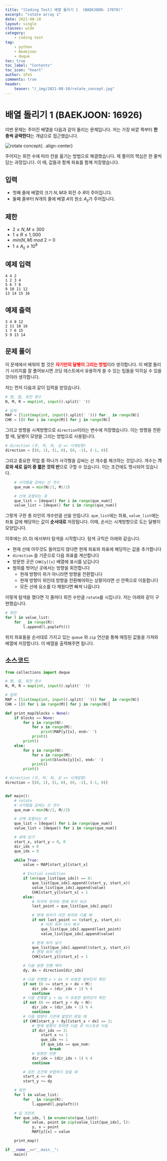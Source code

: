 ```yaml
---
title: "[Coding Test] 배열 돌리기 1  (BAEKJOON: 17070)"
excerpt: "rotate array 1"
date: 2021-08-10
layout: single
classes: wide
category:
    - coding test
tag:
    - python
    - Beakjoon
    - deque 
toc: true
toc_label: "Contents"
toc_icon: "heart"
author: 1FeS
comments: true
header:
    teaser: "/_img/2021-08-10/rotate_concept.jpg"
---
```


# 배열 돌리기 1 (BAEKJOON: 16926)

이번 문제는 주어진 배열을 다음과 같이 돌리는 문제입니다. 저는 가장 바깥 쪽부터 **한 층씩 공략한다**는 개념으로 접근했습니다.

![rotate concept](/_img/2021-08-10/rotate_concept.jpg){: .align-center}

주어지는 회전 수에 따라 칸을 옮기는 방법으로 해결했습니다. 제 풀이의 핵심은 한 줄씩 담는 과정입니다. 이 때, 값들과 함께 좌표를 함께 저장했습니다.

## 입력

- 첫째 줄에 배열의 크기 $N, M$과 회전 수 $R$이 주어집니다.
- 둘째 줄부터 $N$개의 줄에 배열 $A$의 원소 $A_{ij}$가 주어집니다.

## 제한

- $2 \leq N, M \leq 300$
- $1 \leq R \leq 1,000$
- $min(N, M)$  $mod$ $2 = 0$
- $1 \leq A_{ij} \leq 10^{8}$

## 예제 입력

```
4 4 2
1 2 3 4
5 6 7 8
9 10 11 12
13 14 15 16
```

## 예제 출력

```
3 4 8 12
2 11 10 16
1 7 6 15
5 9 13 14
```

## 문제 풀이

이 문제에서 배워야 할 것은 <span style="color: red; font-weight: bold">자기만의 달팽이 그리는 방법</span>이라 생각합니다. 이 배열 돌리기 시리지를 잘 풀어보시면 코딩 테스트에서 유용하게 쓸 수 있는 팁들을 익히실 수 있을 것이라 생각합니다. 

저는 먼저 다음과 같이 입력을 받았습니다.

```python
# 행, 열, 회전 횟수
N, M, R = map(int, input().split(' '))

# 입력
MAP = [list(map(int, input().split(' '))) for _ in range(N)]
CHK = [[0 for i in range(M)] for j in range(N)]
```

그리고 방향을 시계방향으로 `direction`이라는 변수에 저장했습니다. 이는 방향을 전환할 때, 달팽이 모양을 그리는 방법으로 사용됩니다.

```python
# direction (우, 하, 좌, 상 => 시계방향)
direction = [(0, 1), (1, 0), (0, -1), (-1, 0)]
```

그리고 중요한 작업 중 하나가 사각형을 감싸는 선 개수를 체크하는 것입니다. 개수는 **가로와 세로 길이 중 짧은 것의 반**으로 구할 수 있습니다. 이는 조건에도 명시되어 있습니다.

```python
    # 사각형을 감싸는 선 갯수
    que_num = min(N//2, M//2)

    # 선에 포함되는 큐
    que_list = [deque() for i in range(que_num)]
    value_list = [deque() for i in range(que_num)]
```

그렇게 구한 총 라인의 개수만큼 선을 만듭니다. `que_list`에는 좌표, `value_list`에는 좌표 값에 해당하는 값이 **순서대로** 저장됩니다. 이때, 순서는 시계방향으로 도는 달팽이 모양입니다.

이후에는 $(0, 0)$ 에서부터 탐색을 시작합니다. 탐색 규칙은 아래와 같습니다.

- 현재 선에 아무것도 들어있지 않다면 현재 좌표와 좌표에 해당하는 값을 추가합니다
- `direction` 을 기준으로 다음 좌표를 계산합니다
- 방문한 곳은 `CHK[y][x]` 배열에 표시를 남깁니다
- 범위를 벗어난 곳에서는 방향을 회전합니다
    - 현재 방향이 위가 아니라면 방향을 전환합니다
    - 현재 방향이 위인데 방향을 전환해야하는 상황이라면 선 안쪽으로 이동합니다
    - 모든 선에 요소를 다 채웠다면 빠져 나옵니다

이렇게 탐색을 했다면 각 줄마다 회전 수만큼 `rotate`를 시킵니다. 저는 아래와 같이 구현했습니다.

```python
# 회전
for l in value_list:
    for _ in range(R):
        l.append(l.popleft())
```

위치 좌표들을 순서대로 가지고 있는 `queue` 와 `zip` 연산을 통해 매칭된 값들을 가져와 배열에 저장합니다. 이 배열을 출력해주면 됩니다.

## 소스코드

```python
from collections import deque

# 행, 열, 회전 횟수
N, M, R = map(int, input().split(' '))

# 입력
MAP = [list(map(int, input().split(' '))) for _ in range(N)]
CHK = [[0 for i in range(M)] for j in range(N)]

def print_map(blocks = None):
    if blocks == None:
        for y in range(N):
            for x in range(M):
                print(MAP[y][x], end=' ')
            print()
        print()
    else:
        for y in range(N):
            for x in range(M):
                print(blocks[y][x], end=' ')
            print()
        print()

# direction (우, 하, 좌, 상 => 시계방향)
direction = [(0, 1), (1, 0), (0, -1), (-1, 0)]


def main():
    # rotate
    # 사각형을 감싸는 선 갯수
    que_num = min(N//2, M//2)

    # 선에 포함되는 큐
    que_list = [deque() for i in range(que_num)]
    value_list = [deque() for i in range(que_num)]

    # 큐에 담기
    start_x, start_y = 0, 0
    dir_idx = 0
    que_idx = 0

    while True:
        value = MAP[start_y][start_x]

        # Initial condition
        if len(que_list[que_idx]) == 0:
            que_list[que_idx].append((start_y, start_x))
            value_list[que_idx].append(value)
            CHK[start_y][start_x] = 1
        else:
            # 마지막 위치와 현재 위치 비교
            last_point = que_list[que_idx].pop()

            # 현재 위치가 이전 위치와 다를 때
            if not last_point == (start_y, start_x):
                # 이전 위치 다시 복구
                que_list[que_idx].append(last_point)
                value_list[que_idx].append(value)

            # 현재 위치 넣기
            que_list[que_idx].append((start_y, start_x))
            # 현재 위치 체크
            CHK[start_y][start_x] = 1

        # 다음 방향 진행 벡터
        dy, dx = direction[dir_idx]

        # 다음 진행할 x + dx 가 유효한 범위인지 확인
        if not (0 <= start_x + dx < M):
            dir_idx = (dir_idx + 1) % 4
            continue
        # 다음 진행할 y + dy 가 유효한 범위인지 확인
        if not (0 <= start_y + dy < N):
            dir_idx = (dir_idx + 1) % 4
            continue
        # 다음 방향이 기존에 밟았던 땅일 때
        if CHK[start_y + dy][start_x + dx] == 1:
            # 현재 방향이 위라면 다음 큐 리스트로 이동
            if dir_idx == 3:
                start_x += 1
                que_idx += 1
                if que_idx == que_num:
                    break
            # 방향만 전환
            dir_idx = (dir_idx + 1) % 4
            continue

        # 모든 조건에 부합하지 않을 때
        start_x += dx
        start_y += dy

    # 회전
    for l in value_list:
        for _ in range(R):
            l.append(l.popleft())

    # 답 프린트
    for que_idx, l in enumerate(que_list):
        for value, point in zip(value_list[que_idx], l):
            y, x = point
            MAP[y][x] = value

    print_map()

if __name__=="__main__":
    main()
```
